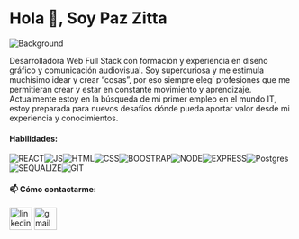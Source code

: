### <h1>Hola 👋, Soy Paz Zitta</hi>
![Background](https://user-images.githubusercontent.com/90649025/172462084-7c7016e5-2abd-4dfc-993d-a3a79b8c092d.jpg)

Desarrolladora Web Full Stack con formación y experiencia en diseño gráfico y comunicación audiovisual. 
Soy supercuriosa y me estimula muchísimo idear y crear “cosas”, por eso siempre elegí profesiones que me permitieran crear y estar en constante movimiento y aprendizaje. 
Actualmente estoy en la búsqueda de mi primer empleo en el mundo IT, estoy preparada para nuevos desafíos dónde pueda aportar valor desde mi experiencia y conocimientos.

#### Habilidades: 
![REACT](https://res.cloudinary.com/dxymci4b6/image/upload/v1645757528/reactjs-ar21_1_icl5ft.svg)![JS](https://res.cloudinary.com/dxymci4b6/image/upload/v1645755683/javascript-ar21_vmqqxq.svg)![HTML](https://res.cloudinary.com/dxymci4b6/image/upload/v1645757598/w3_html5-ar21_hfpzt7.svg)![CSS](https://res.cloudinary.com/dxymci4b6/image/upload/v1645757652/w3_css-ar21_cuzwiw.svg)![BOOSTRAP](https://res.cloudinary.com/dxymci4b6/image/upload/v1645757710/getbootstrap-ar21_y8ry9s.svg)![NODE](https://res.cloudinary.com/dxymci4b6/image/upload/v1645757392/nodejs-horizontal_htgvyr.svg)![EXPRESS](https://res.cloudinary.com/dxymci4b6/image/upload/v1645758946/expressjs-ar21_tthjm5.svg)![Postgres](https://res.cloudinary.com/dxymci4b6/image/upload/v1645757755/postgresql-horizontal_rmsp9d.svg)![SEQUALIZE](https://res.cloudinary.com/dxymci4b6/image/upload/v1645759078/sequelizejs-ar21_settff.svg)![GIT](https://res.cloudinary.com/dxymci4b6/image/upload/v1645759154/git-scm-ar21_nx8jvo.svg)

#### 📫 Cómo contactarme:
[<img src='https://cdn.jsdelivr.net/npm/simple-icons@3.0.1/icons/linkedin.svg' alt='linkedin' height='40'>](https://www.linkedin.com/in/paz-zitta/) [<img src='https://cdn.jsdelivr.net/npm/simple-icons@3.0.1/icons/gmail.svg' alt='gmail' height='40'>](zittapaz@gmail.com)  
  
